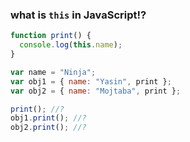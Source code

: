 ### what is `this` in JavaScript!?


```javascript
function print() {
  console.log(this.name);
}

var name = "Ninja";
var obj1 = { name: "Yasin", print };
var obj2 = { name: "Mojtaba", print };

print(); //?
obj1.print(); //?
obj2.print(); //?
```